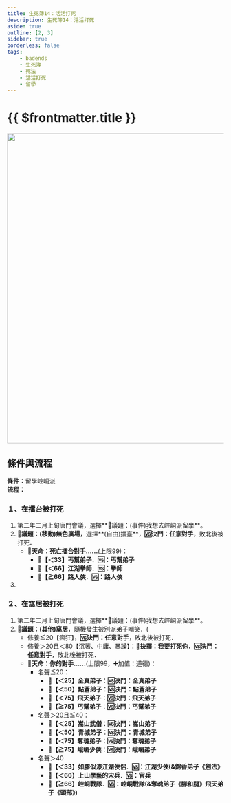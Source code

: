 ```yaml
---
title: 生死簿14：活活打死
description: 生死簿14：活活打死
aside: true
outline: [2, 3]
sidebar: true
borderless: false
tags:
    - badends
    - 生死簿
    - 死法
    - 活活打死
    - 留學
---
```


# {{ $frontmatter.title }}

<img width="720" src="/images/badends/badend14.png">

## 條件與流程

<b>條件：</b>留學崆峒派<br>
<b>流程：</b><br>

### １、在擂台被打死
1. 第二年二月上旬唐門會議，選擇**📜議題：(事件)我想去崆峒派留學**。
2. **📜議題：(移動)無色廣場**，選擇**(自由)擂臺**，**🆚決鬥：任意對手**，敗北後被打死．
   + **🎲天命：死亡擂台對手......**(上限99)：
     + **🧾【＜33】丐幫弟子**．**🆚：丐幫弟子**
     + **🧾【＜66】江湖拳師**．**🆚：拳師**
     + **🧾【≧66】路人俠**．**🆚：路人俠**
5. 

### ２、在窩居被打死
1. 第二年二月上旬唐門會議，選擇**📜議題：(事件)我想去崆峒派留學**。
2. **📜議題：(其他)窩居**，隨機發生被別派弟子嘲笑．(
   + 修養≦20【瘋狂】，**🆚決鬥：任意對手**，敗北後被打死．
   + 修養＞20且＜80【沉著、中庸、暴躁】：**📖抉擇：我要打死你**，**🆚決鬥：任意對手**，敗北後被打死．
   + **🎲天命：你的對手......**(上限99，➕加值：道德)：
     + 名聲≦20：
       + **🧾【＜25】全真弟子**：**🆚決鬥：全真弟子**
       + **🧾【＜50】點蒼弟子**：**🆚決鬥：點蒼弟子**
       + **🧾【＜75】飛天弟子**：**🆚決鬥：飛天弟子**
       + **🧾【≧75】丐幫弟子**：**🆚決鬥：丐幫弟子**
     + 名聲＞20且≦40：
       + **🧾【＜25】嵩山武僧**：**🆚決鬥：嵩山弟子**
       + **🧾【＜50】青城弟子**：**🆚決鬥：青城弟子**
       + **🧾【＜75】奪魂弟子**：**🆚決鬥：奪魂弟子**
       + **🧾【≧75】峨嵋少俠**：**🆚決鬥：峨嵋弟子**
     + 名聲＞40
       + **🧾【＜33】如膠似漆江湖俠侶**．**🆚：江湖少俠(&錦香弟子《劍法》**
       + **🧾【＜66】上山學藝的宋兵**．**🆚：官兵**
       + **🧾【≧66】崆峒戰隊**．**🆚：崆峒戰隊(&奪魂弟子《腳和腿》飛天弟子《頭部》)**
